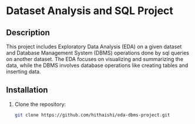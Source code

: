 # Dataset Analysis and SQL Project

## Description
This project includes Exploratory Data Analysis (EDA) on a given dataset and Database Management System (DBMS) operations done by sql queries on another dataset. The EDA focuses on visualizing and summarizing the data, while the DBMS involves database operations like creating tables and inserting data.

## Installation
1. Clone the repository:
   ```bash
   git clone https://github.com/hithaishi/eda-dbms-project.git
